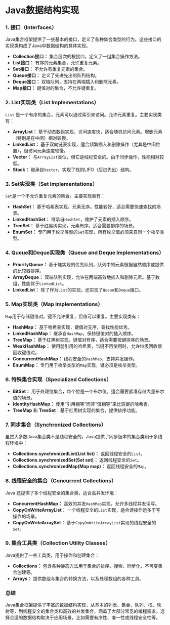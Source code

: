 # Java数据结构实现

### 1. **接口（Interfaces）**

   Java集合框架提供了一些基本的接口，定义了各种集合类型的行为。这些接口的实现类构成了Java中数据结构的具体实现。

   - **Collection接口：** 集合层次的根接口，定义了一组集合操作方法。
   - **List接口：** 有序的元素集合，允许重复元素。
   - **Set接口：** 不允许有重复元素的集合。
   - **Queue接口：** 定义了先进先出的队列结构。
   - **Deque接口：** 双端队列，支持在两端插入和删除元素。
   - **Map接口：** 键值对的集合，不允许键重复。

### 2. **List实现类（List Implementations）**

   `List` 是一个有序的集合，元素可以通过索引来访问。允许元素重复。主要实现类有：

   - **ArrayList：** 基于动态数组实现，访问速度快，适合随机访问元素。增删元素（特别是在中间）相对较慢。
   - **LinkedList：** 基于双向链表实现，适合频繁插入和删除操作（尤其是中间位置），但访问元素速度较慢。
   - **Vector：** 与`ArrayList`类似，但它是线程安全的。由于同步操作，性能相对较低。
   - **Stack：** 继承自`Vector`，实现了栈的LIFO（后进先出）结构。

### 3. **Set实现类（Set Implementations）**

   `Set`是一个不允许重复元素的集合。主要实现类有：

   - **HashSet：** 基于哈希表实现，元素无序。性能较好，适合需要快速查找的场景。
   - **LinkedHashSet：** 继承自`HashSet`，维护了元素的插入顺序。
   - **TreeSet：** 基于红黑树实现，元素有序。适合需要排序的场景。
   - **EnumSet：** 专门用于枚举类型的`Set`实现，所有枚举值必须来自同一个枚举类型。

### 4. **Queue和Deque实现类（Queue and Deque Implementations）**

   - **PriorityQueue：** 基于堆实现的优先队列，队列中的元素根据自然顺序或提供的比较器排序。
   - **ArrayDeque：** 双端队列实现，允许在两端高效地插入和删除元素。基于数组，性能优于`LinkedList`。
   - **LinkedList：** 除了作为`List`的实现，还实现了`Queue`和`Deque`接口。

### 5. **Map实现类（Map Implementations）**

   `Map`用于存储键值对。键不允许重复，但值可以重复。主要实现类有：

   - **HashMap：** 基于哈希表实现，键值对无序，查找性能优秀。
   - **LinkedHashMap：** 继承自`HashMap`，保持键值对的插入顺序。
   - **TreeMap：** 基于红黑树实现，键值对有序，适合需要按键排序的场景。
   - **WeakHashMap：** 使用弱引用的哈希表，当键不再使用时，允许垃圾回收器回收键值对。
   - **ConcurrentHashMap：** 线程安全的`HashMap`，支持并发操作。
   - **EnumMap：** 专门用于枚举类型的`Map`实现，键必须是枚举类型。

### 6. **特殊集合实现（Specialized Collections）**

   - **BitSet：** 用于处理位集合，每个位是一个布尔值。适合需要紧凑存储大量布尔值的场景。
   - **IdentityHashMap：** 使用“引用相等”而非“值相等”来比较键的哈希表。
   - **TreeMap** 和 **TreeSet**：基于红黑树实现的集合，提供排序功能。

### 7. **同步集合（Synchronized Collections）**

   虽然大多数Java集合类不是线程安全的，Java提供了同步版本的集合类用于多线程环境中：

   - **Collections.synchronizedList(List list)：** 返回线程安全的`List`。
   - **Collections.synchronizedSet(Set set)：** 返回线程安全的`Set`。
   - **Collections.synchronizedMap(Map map)：** 返回线程安全的`Map`。

### 8. **线程安全的集合（Concurrent Collections）**

   Java 还提供了多个线程安全的集合类，适合高并发环境：

   - **ConcurrentHashMap：** 高效的并发`HashMap`实现，允许多线程并发读写。
   - **CopyOnWriteArrayList：** 一个线程安全的`List`实现，适合读操作远多于写操作的场景。
   - **CopyOnWriteArraySet：** 基于`CopyOnWriteArrayList`实现的线程安全的`Set`。

### 9. **集合工具类（Collection Utility Classes）**

   Java提供了一些工具类，用于操作和创建集合：

   - **Collections：** 包含各种静态方法用于集合的排序、搜索、同步化、不可变集合创建等。
   - **Arrays：** 提供数组与集合的转换方法，以及处理数组的各种工具。

### 总结

Java集合框架提供了丰富的数据结构实现，从基本的列表、集合、队列、栈、映射等，到线程安全的集合类和高效的并发集合，涵盖了大部分常见的编程需求。选择合适的数据结构取决于应用场景，比如需要有序性、唯一性或线程安全性等。
